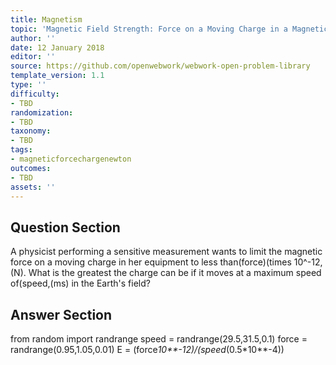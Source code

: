 ```yaml
---
title: Magnetism
topic: 'Magnetic Field Strength: Force on a Moving Charge in a Magnetic Field'
author: ''
date: 12 January 2018
editor: ''
source: https://github.com/openwebwork/webwork-open-problem-library
template_version: 1.1
type: ''
difficulty:
- TBD
randomization:
- TBD
taxonomy:
- TBD
tags:
- magneticforcechargenewton
outcomes:
- TBD
assets: ''
---
```


## Question Section 

A physicist performing a sensitive measurement wants to limit the magnetic force on a moving charge in her equipment to less than(force)(times 10^-12,(N). What is the greatest the charge can be if it moves at a maximum speed of(speed,(ms) in the Earth's field?



## Answer Section

from random import randrange
speed = randrange(29.5,31.5,0.1)
force = randrange(0.95,1.05,0.01)
E = (force*10**-12)/(speed*(0.5*10**-4))